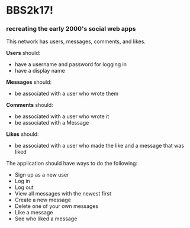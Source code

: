 # BBS2k17!
### recreating the early 2000's social web apps

This network has users, messages, comments, and likes.

**Users** should:

* have a username and password for logging in
* have a display name

**Messages** should:
* be associated with a user who wrote them

**Comments** should:
* be associated with a user who wrote it
* be associated with a Message

**Likes** should:
* be associated with a user who made the like and a message that was liked

The application should have ways to do the following:
* Sign up as a new user
* Log in
* Log out
* View all messages with the newest first
* Create a new message
* Delete one of your own messages
* Like a message
* See who liked a message
